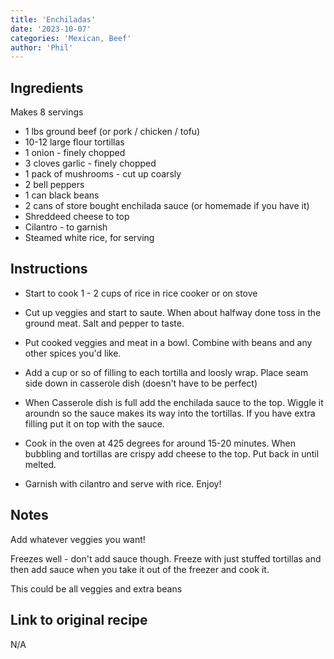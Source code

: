 ```yaml
---
title: 'Enchiladas'
date: '2023-10-07'
categories: 'Mexican, Beef'
author: 'Phil'
---
```


## Ingredients 

Makes 8 servings

- 1 lbs ground beef (or pork / chicken / tofu)
- 10-12 large flour tortillas
- 1 onion - finely chopped
- 3 cloves garlic - finely chopped
- 1 pack of mushrooms - cut up coarsly 
- 2 bell peppers
- 1 can black beans
- 2 cans of store bought enchilada sauce (or homemade if you have it)
- Shreddeed cheese to top
- Cilantro - to garnish
- Steamed white rice, for serving 

## Instructions

-  Start to cook 1 - 2 cups of rice in rice cooker or on stove

-  Cut up veggies and start to saute. When about halfway done toss in the ground meat. Salt and pepper to taste.
    
-  Put cooked veggies and meat in a bowl. Combine with beans and any other spices you'd like. 
    
-  Add a cup or so of filling to each tortilla and loosly wrap. Place seam side down in casserole dish (doesn't have to be perfect)
    
-  When Casserole dish is full add the enchilada sauce to the top. Wiggle it aroundn so the sauce makes its way into the tortillas. If you have extra filling put it on top with the sauce. 

-  Cook in the oven at 425 degrees for around 15-20 minutes. When bubbling and tortillas are crispy add cheese to the top. Put back in until melted. 

- Garnish with cilantro and serve with rice. Enjoy!



## Notes

Add whatever veggies you want! 

Freezes well - don't add sauce though. Freeze with just stuffed tortillas and then add sauce when you take it out of the freezer and cook it.

This could be all veggies and extra beans

## Link to original recipe
N/A
